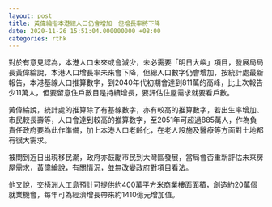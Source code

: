 ```yaml
---
layout: post
title: 黃偉綸指本港總人口仍會增加　但增長率將下降
date: 2020-11-26 15:51:04.000000000 +08:00
categories: rthk
---
```


對於有意見認為，本港人口未來或會減少，未必需要「明日大嶼」項目，發展局局長黃偉綸說，本港人口增長率未來會下降，但總人口數字仍會增加，按統計處最新報告，本港基線人口推算數字，到2040年代初期會達到811萬的高峰，比上次報告少11萬人，但要留意住戶數目是持續增長，要評估住屋需求就要看戶數。

黃偉綸說，統計處的推算除了有基線數字，亦有較高的推算數字，若出生率增加、市民較長壽等，人口會達到較高的推算數字，至2051年可超過885萬人，作為負責任政府要為此作準備，加上本港人口老齡化，在老人設施及醫療等方面對土地都有很大需求。

被問到近日出現移民潮，政府亦鼓勵市民到大灣區發展，當局會否重新評估未來房屋需求，黃偉綸說，有關情況，並無改變政府對項目看法。

他又說，交椅洲人工島預計可提供約400萬平方米商業樓面面積，創造約20萬個就業機會，每年可為經濟增長帶來約1410億元增加值。
